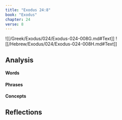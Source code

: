 ```yaml
---
title: "Exodus 24:8"
book: "Exodus"
chapter: 24
verse: 8
---
```

![[/Greek/Exodus/024/Exodus-024-008G.md#Text]]
![[/Hebrew/Exodus/024/Exodus-024-008H.md#Text]]

## Analysis

#### Words

#### Phrases

#### Concepts

## Reflections
